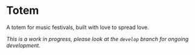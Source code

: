 # Totem

A totem for music festivals, built with love to spread love.

*This is a work in progress, please look at the `develop` branch for ongoing
development.*
